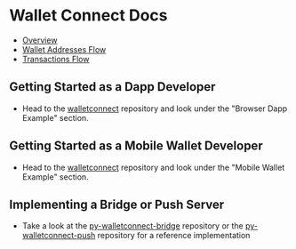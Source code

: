 # Wallet Connect Docs

* [Overview](https://github.com/WalletConnect/WalletConnect/blob/master/docs/home.adoc)
* [Wallet Addresses Flow](https://github.com/WalletConnect/WalletConnect/blob/master/docs/wallet_addresses.adoc) 
* [Transactions Flow](https://github.com/WalletConnect/WalletConnect/blob/master/docs/transactions.adoc)

## Getting Started as a Dapp Developer
* Head to the [walletconnect](https://github.com/maticnetwork/walletconnect) repository and look under the "Browser Dapp Example" section.

## Getting Started as a Mobile Wallet Developer
* Head to the [walletconnect](https://github.com/maticnetwork/walletconnect) repository and look under the "Mobile Wallet Example" section.

## Implementing a Bridge or Push Server 
* Take a look at the [py-walletconnect-bridge](https://github.com/WalletConnect/py-walletconnect-bridge) repository or the [py-walletconnect-push](https://github.com/WalletConnect/py-walletconnect-push) repository for a reference implementation
